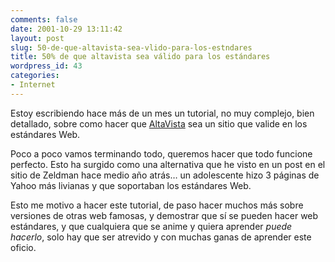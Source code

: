 ```yaml
---
comments: false
date: 2001-10-29 13:11:42
layout: post
slug: 50-de-que-altavista-sea-vlido-para-los-estndares
title: 50% de que altavista sea válido para los estándares
wordpress_id: 43
categories:
- Internet
---
```


Estoy escribiendo hace más de un mes un tutorial, no muy complejo, bien detallado, sobre como hacer que [AltaVista](http://www.altavista.com) sea un sitio que valide en los estándares Web.





Poco a poco vamos terminando todo, queremos hacer que todo funcione perfecto. Esto ha surgido como una alternativa que he visto en un post en el sitio de Zeldman hace medio año atrás… un adolescente hizo 3 páginas de Yahoo más livianas y que soportaban los estándares Web. 





Esto me motivo a hacer este tutorial, de paso hacer muchos más sobre versiones de otras web famosas, y demostrar que sí se pueden hacer web estándares, y que cualquiera que se anime y quiera aprender _puede hacerlo_, solo hay que ser atrevido y con muchas ganas de aprender este oficio.




 
